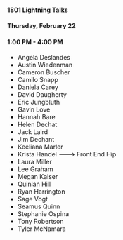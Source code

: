 #### 1801 Lightning Talks
#### Thursday, February 22
#### 1:00 PM - 4:00 PM

- Angela Deslandes
- Austin Wiedenman
- Cameron Buscher
- Camilo Snapp
- Daniela Carey
- David Daugherty
- Eric Jungbluth
- Gavin Love
- Hannah Bare
- Helen Dechat
- Jack Laird
- Jim Dechant
- Keeliana Marler
- Krista Handel ---> Front End Hip  
- Laura Miller
- Lee Graham
- Megan Kaiser
- Quinlan Hill
- Ryan Harrington
- Sage Vogt
- Seamus Quinn
- Stephanie Ospina
- Tony Robertson
- Tyler McNamara
